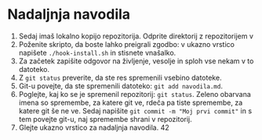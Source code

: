 # Nadaljnja navodila

1. Sedaj imaš lokalno kopijo repozitorija.
   Odprite direktorij z repozitorijem v 
2. Poženite skripto, da boste lahko preigrali zgodbo:
   v ukazno vrstico napišete `./hook-install.sh` in stisnete vnašalko.
3. Za začetek zapišite odgovor na življenje, vesolje in sploh vse nekam v to datoteko.
4. Z `git status` preverite, da ste res spremenili vsebino datoteke.
5. Git-u povejte, da ste spremenili datoteko: `git add navodila.md`.
6. Poglejte, kaj ko se je spremenil repozitorij: `git status`.
   Zeleno obarvana imena so spremembe, za katere git ve, rdeča pa tiste spremembe,
   za katere git še ne ve. Sedaj napišite `git commit -m "Moj prvi commit"` in
   s tem povejte git-u, naj spremembe shrani v repozitorij.
7. Glejte ukazno vrstico za nadaljnja navodila.
42

